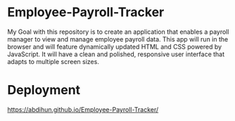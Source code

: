 # Employee-Payroll-Tracker

My Goal with this repository is to create an application that enables a payroll manager to view and manage employee payroll data. This app will run in the browser and will feature dynamically updated HTML and CSS powered by JavaScript. It will have a clean and polished, responsive user interface that adapts to multiple screen sizes.

# Deployment
https://abdihun.github.io/Employee-Payroll-Tracker/